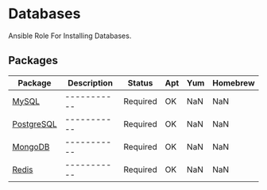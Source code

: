 # Databases
Ansible Role For Installing Databases.

## Packages

| Package | Description | Status | Apt | Yum | Homebrew |
| ------- | ----------- | ------ | --- | --- | -------- |
| [MySQL]() | ----------- | Required | OK | NaN | NaN |
| [PostgreSQL]() | ----------- | Required | OK | NaN | NaN |
| [MongoDB]() | ----------- | Required | OK | NaN | NaN |
| [Redis]() | ----------- | Required | OK | NaN | NaN |